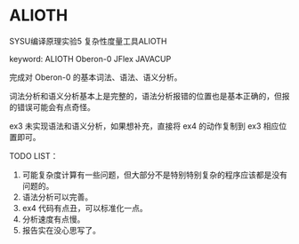 # ALIOTH
SYSU编译原理实验5 复杂性度量工具ALIOTH

keyword: ALIOTH Oberon-0 JFlex JAVACUP


完成对 Oberon-0 的基本词法、语法、语义分析。

词法分析和语义分析基本上是完整的，语法分析报错的位置也是基本正确的，但报的错误可能会有点奇怪。

ex3 未实现语法和语义分析，如果想补充，直接将 ex4 的动作复制到 ex3 相应位置即可。

TODO LIST：
1. 可能复杂度计算有一些问题，但大部分不是特别特别复杂的程序应该都是没有问题的。
2. 语法分析可以完善。
3. ex4 代码有点丑，可以标准化一点。
4. 分析速度有点慢。
5. 报告实在没心思写了。
